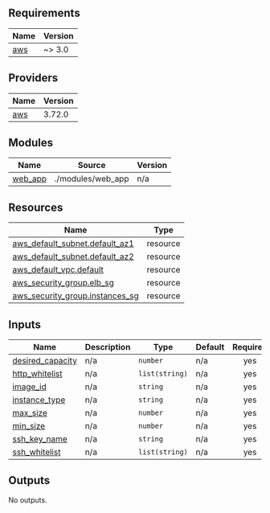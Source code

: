 ## Requirements

| Name | Version |
|------|---------|
| <a name="requirement_aws"></a> [aws](#requirement\_aws) | ~> 3.0 |

## Providers

| Name | Version |
|------|---------|
| <a name="provider_aws"></a> [aws](#provider\_aws) | 3.72.0 |

## Modules

| Name | Source | Version |
|------|--------|---------|
| <a name="module_web_app"></a> [web\_app](#module\_web\_app) | ./modules/web_app | n/a |

## Resources

| Name | Type |
|------|------|
| [aws_default_subnet.default_az1](https://registry.terraform.io/providers/hashicorp/aws/latest/docs/resources/default_subnet) | resource |
| [aws_default_subnet.default_az2](https://registry.terraform.io/providers/hashicorp/aws/latest/docs/resources/default_subnet) | resource |
| [aws_default_vpc.default](https://registry.terraform.io/providers/hashicorp/aws/latest/docs/resources/default_vpc) | resource |
| [aws_security_group.elb_sg](https://registry.terraform.io/providers/hashicorp/aws/latest/docs/resources/security_group) | resource |
| [aws_security_group.instances_sg](https://registry.terraform.io/providers/hashicorp/aws/latest/docs/resources/security_group) | resource |

## Inputs

| Name | Description | Type | Default | Required |
|------|-------------|------|---------|:--------:|
| <a name="input_desired_capacity"></a> [desired\_capacity](#input\_desired\_capacity) | n/a | `number` | n/a | yes |
| <a name="input_http_whitelist"></a> [http\_whitelist](#input\_http\_whitelist) | n/a | `list(string)` | n/a | yes |
| <a name="input_image_id"></a> [image\_id](#input\_image\_id) | n/a | `string` | n/a | yes |
| <a name="input_instance_type"></a> [instance\_type](#input\_instance\_type) | n/a | `string` | n/a | yes |
| <a name="input_max_size"></a> [max\_size](#input\_max\_size) | n/a | `number` | n/a | yes |
| <a name="input_min_size"></a> [min\_size](#input\_min\_size) | n/a | `number` | n/a | yes |
| <a name="input_ssh_key_name"></a> [ssh\_key\_name](#input\_ssh\_key\_name) | n/a | `string` | n/a | yes |
| <a name="input_ssh_whitelist"></a> [ssh\_whitelist](#input\_ssh\_whitelist) | n/a | `list(string)` | n/a | yes |

## Outputs

No outputs.
